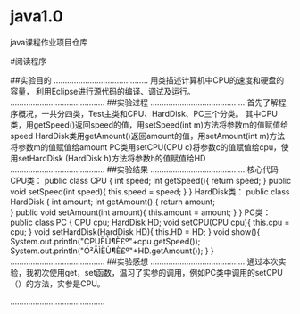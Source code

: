 # java1.0
java课程作业项目仓库

#阅读程序

##实验目的
……………………………………
用类描述计算机中CPU的速度和硬盘的容量，
利用Eclipse进行源代码的编译、调试及运行。
……………………………………
##实验过程
……………………………………
首先了解程序概况，一共分四类，Test主类和CPU、HardDisk、PC三个分类。
其中CPU类，用getSpeed()返回speed的值，用setSpeed(int m)方法将参数m的值赋值给speed
HardDisk类用getAmount()返回amount的值，用setAmount(int m)方法将参数m的值赋值给amount
PC类用setCPU(CPU c)将参数c的值赋值给cpu，使用setHardDisk (HardDisk h)方法将参数h的值赋值给HD
……………………………………
##实验结果
……………………………………
核心代码
CPU类：
public class CPU { 
 int speed; 
 int getSpeed(){ 
 return speed; 
 } 
 public void setSpeed(int speed){ 
 this.speed = speed; 
 } 
 } 
 HardDisk类：
 public class HardDisk { 
 int amount; 
 int getAmount() { 
 return amount;  
 } 
 public void setAmount(int amount){ 
 this.amount = amount; 
 } 
   } 
 PC类：
 public class PC { 
 CPU cpu; 
 HardDisk HD; 
 void setCPU(CPU cpu){ 
 this.cpu = cpu; 
 } 
 void setHardDisk(HardDisk HD){ 
 this.HD = HD; 
 } 
 void show(){ 
 System.out.println("CPUËÙ¶È£º"+cpu.getSpeed()); 
 System.out.println("Ó²ÅÌËÙ¶È£º"+HD.getAmount()); 
 } 
   } 
……………………………………
##实验感想
……………………………………
通过本次实验，我初次使用get，set函数，温习了实参的调用，例如PC类中调用的setCPU（）的方法，实参是CPU。

……………………………………
